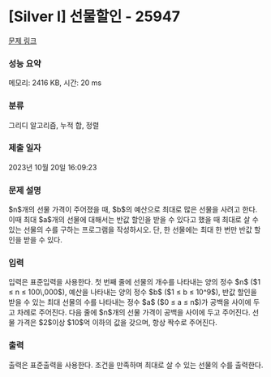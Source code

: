 # [Silver I] 선물할인 - 25947 

[문제 링크](https://www.acmicpc.net/problem/25947) 

### 성능 요약

메모리: 2416 KB, 시간: 20 ms

### 분류

그리디 알고리즘, 누적 합, 정렬

### 제출 일자

2023년 10월 20일 16:09:23

### 문제 설명

<p>$n$개의 선물 가격이 주어졌을 때, $b$의 예산으로 최대로 많은 선물을 사려고 한다. 이때 최대 $a$개의 선물에 대해서는 반값 할인을 받을 수 있다고 했을 때 최대로 살 수 있는 선물의 수를 구하는 프로그램을 작성하시오. 단, 한 선물에는 최대 한 번만 반값 할인을 받을 수 있다.</p>

### 입력 

 <p>입력은 표준입력을 사용한다. 첫 번째 줄에 선물의 개수를 나타내는 양의 정수 $n$ ($1 ≤ n ≤ 100\,000$), 예산을 나타내는 양의 정수 $b$ ($1 ≤ b ≤ 10^9$), 반값 할인을 받을 수 있는 최대 선물의 수를 나타내는 정수 $a$ ($0 ≤ a ≤ n$)가 공백을 사이에 두고 차례로 주어진다. 다음 줄에 $n$개의 선물 가격이 공백을 사이에 두고 주어진다. 선물 가격은 $2$이상 $10$억 이하의 값을 갖으며, 항상 짝수로 주어진다.</p>

### 출력 

 <p>출력은 표준출력을 사용한다. 조건을 만족하며 최대로 살 수 있는 선물의 수를 출력한다.</p>


